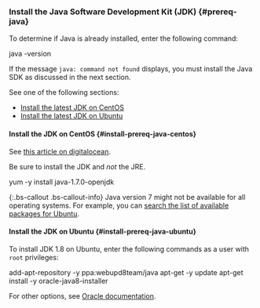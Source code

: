 ### Install the Java Software Development Kit (JDK) {#prereq-java}

To determine if Java is already installed, enter the following command:

 java -version

If the message `java: command not found` displays, you must install the Java SDK as discussed in the next section.

See one of the following sections:

* [Install the latest JDK on CentOS](#install-prereq-java-centos)
* [Install the latest JDK on Ubuntu](#install-prereq-java-ubuntu)

#### Install the JDK on CentOS {#install-prereq-java-centos}

See [this article on digitalocean](https://www.digitalocean.com/community/tutorials/how-to-install-java-on-centos-and-fedora#install-oracle-java-8).

Be sure to install the JDK and *not* the JRE.

 yum -y install java-1.7.0-openjdk

{:.bs-callout .bs-callout-info}
Java version 7 might not be available for all operating systems. For example, you can [search the list of available packages for Ubuntu](http://packages.ubuntu.com/).

#### Install the JDK on Ubuntu {#install-prereq-java-ubuntu}

To install JDK 1.8 on Ubuntu, enter the following commands as a user with `root` privileges:

 add-apt-repository -y ppa:webupd8team/java
 apt-get -y update
 apt-get install -y oracle-java8-installer

For other options, see [Oracle documentation](https://docs.oracle.com/javase/8/docs/technotes/guides/install/install_overview.html).
